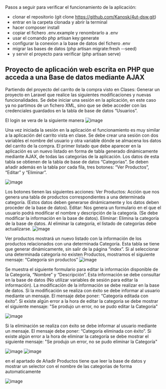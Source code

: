 Pasos a seguir para verificar el funcionamiento de la aplicación:
- clonar el repositorio (git clone https://github.com/Kanosk/4ut-dsw.git)
- entrar en la carpeta clonada y abrir la terminal
- hacer composer install
- copiar el fichero .env.example y renombrarlo a .env
- usar el comando php artisan key:generate
- configurar la conexion a la base de datos del fichero .env
- migrar las bases de datos (php artisan migrate:fresh --seed)
- y servir el proyecto para verificar (php artisan serve)

## Proyecto de aplicación web escrita en PHP que acceda a una Base de datos mediante AJAX

Partiendo del proyecto del carrito de la compra visto en Clases: 
Generar un proyecto en Laravel que realice las siguientes modificaciones y nuevas
funcionalidades.
Se debe iniciar una sesión en la aplicación, en este caso ya no partimos de un fichero XML,
sino que se debe acceder con las credenciales guardados en la tabla de base de datos
“Usuarios”.

El login se vera de la siguiente manera
![image](https://github.com/Kanosk/4ut-dsw/assets/107559941/4384e436-0632-4645-baad-29bf293a90c8)

Una vez iniciada la sesión en la aplicación el funcionamiento es muy similar a la aplicación
del carrito vista en clase. Se debe crear una sesión con dos variables el nombre del usuario y
otra variable dónde se almacena los datos del carrito de la compra.
El primer listado que debe aparecer en la aplicación es un nuevo listado en forma de tabla
generado dinámicamente mediante AJAX, de todas las categorías de la aplicación.
Los datos de esta tabla se obtienen de la tabla de base de datos “Categorias”.
Se deben añadir además en la tabla por cada fila, tres botones: “Ver Productos”, “Editar” y
“Eliminar”.

![image](https://github.com/Kanosk/4ut-dsw/assets/107559941/a38b7d34-47db-4f2b-94cf-ce12657a7695)

Los botones tienen las siguientes acciones:
Ver Productos: Acción que nos genera una tabla de productos correspondientes a una
determinada categoría. (Estos datos deben generarse dinámicamente y los datos deben
proceder de la base de datos).
Editar: Nos genera un formulario en el que el usuario podrá modificar el nombre
y descripción de la categoría. (Se debe modificar la información en la base de
datos).
Eliminar: Elimina la categoría de la base de datos. Al eliminar la categoría, el
listado de categorías debe actualizarse.
![image](https://github.com/Kanosk/4ut-dsw/assets/107559941/0e95badc-7f84-4780-b434-6c0c2578dfc8)

Ver productos mostrará un nuevo listado con la información de los productos
relacionados con una determinada Categoría. Esta tabla se tiene que generar
dinámicamente, sin salir de la página “index”.
Si al seleccionar una determinada categoría no existen Productos, mostramos
el siguiente mensaje: “Categoría sin productos”
![image](https://github.com/Kanosk/4ut-dsw/assets/107559941/56fecbb1-862f-4fc7-b048-821bcf751657)


Se muestra el siguiente formulario para editar la información disponible de la
Categoría, “Nombre” y “Descripción”. Esta información se debe consultar en la
base de datos (No utilizar variables de sesión para editar la información).
La modificación de la información se debe realizar en la base de datos.
Si la modificación se realiza con éxito se debe informar al usuario mediante un
mensaje.
El mensaje debe poner: “Categoría editada con éxito”.
Si existe algún error a la hora de editar la categoría se debe mostrar el
siguiente mensaje:
"Se produjo un error, no se pudo editar la Categoría"

![image](https://github.com/Kanosk/4ut-dsw/assets/107559941/e1445b3b-9846-49ae-9380-771eda04e45f)

Si la eliminación se realiza con éxito se debe informar al usuario mediante un
mensaje.
El mensaje debe poner: “Categoría eliminada con éxito”.
Si existe algún error a la hora de eliminar la categoría se debe mostrar el
siguiente mensaje:
"Se produjo un error, no se pudo eliminar la Categoría"


![image](https://github.com/Kanosk/4ut-dsw/assets/107559941/1bc886d3-6520-4088-9688-730d8ba3e59f)
![image](https://github.com/Kanosk/4ut-dsw/assets/107559941/40f11533-7c92-4921-bf20-d24a49a0d958)

en el apartado de Añadir Productos tiene que leer la base de datos y mostrar un selector con el nombre de las categorias de forma automaticamente

![image](https://github.com/Kanosk/4ut-dsw/assets/107559941/63163359-94e8-4394-bd97-58340f44f17f)





